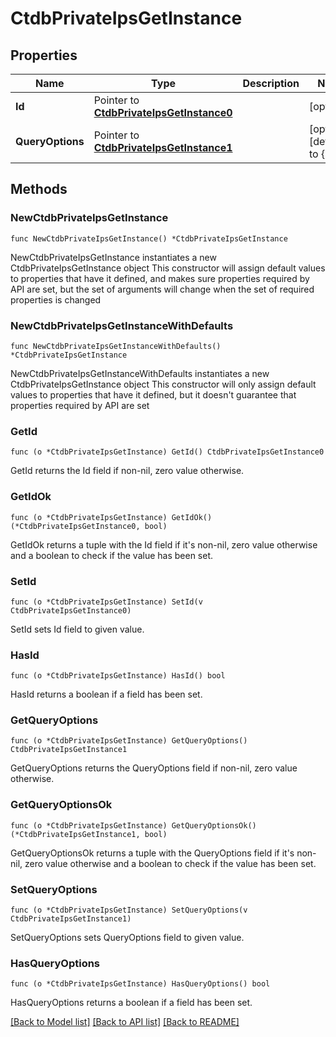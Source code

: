 # CtdbPrivateIpsGetInstance

## Properties

Name | Type | Description | Notes
------------ | ------------- | ------------- | -------------
**Id** | Pointer to [**CtdbPrivateIpsGetInstance0**](CtdbPrivateIpsGetInstance0.md) |  | [optional] 
**QueryOptions** | Pointer to [**CtdbPrivateIpsGetInstance1**](CtdbPrivateIpsGetInstance1.md) |  | [optional] [default to {}]

## Methods

### NewCtdbPrivateIpsGetInstance

`func NewCtdbPrivateIpsGetInstance() *CtdbPrivateIpsGetInstance`

NewCtdbPrivateIpsGetInstance instantiates a new CtdbPrivateIpsGetInstance object
This constructor will assign default values to properties that have it defined,
and makes sure properties required by API are set, but the set of arguments
will change when the set of required properties is changed

### NewCtdbPrivateIpsGetInstanceWithDefaults

`func NewCtdbPrivateIpsGetInstanceWithDefaults() *CtdbPrivateIpsGetInstance`

NewCtdbPrivateIpsGetInstanceWithDefaults instantiates a new CtdbPrivateIpsGetInstance object
This constructor will only assign default values to properties that have it defined,
but it doesn't guarantee that properties required by API are set

### GetId

`func (o *CtdbPrivateIpsGetInstance) GetId() CtdbPrivateIpsGetInstance0`

GetId returns the Id field if non-nil, zero value otherwise.

### GetIdOk

`func (o *CtdbPrivateIpsGetInstance) GetIdOk() (*CtdbPrivateIpsGetInstance0, bool)`

GetIdOk returns a tuple with the Id field if it's non-nil, zero value otherwise
and a boolean to check if the value has been set.

### SetId

`func (o *CtdbPrivateIpsGetInstance) SetId(v CtdbPrivateIpsGetInstance0)`

SetId sets Id field to given value.

### HasId

`func (o *CtdbPrivateIpsGetInstance) HasId() bool`

HasId returns a boolean if a field has been set.

### GetQueryOptions

`func (o *CtdbPrivateIpsGetInstance) GetQueryOptions() CtdbPrivateIpsGetInstance1`

GetQueryOptions returns the QueryOptions field if non-nil, zero value otherwise.

### GetQueryOptionsOk

`func (o *CtdbPrivateIpsGetInstance) GetQueryOptionsOk() (*CtdbPrivateIpsGetInstance1, bool)`

GetQueryOptionsOk returns a tuple with the QueryOptions field if it's non-nil, zero value otherwise
and a boolean to check if the value has been set.

### SetQueryOptions

`func (o *CtdbPrivateIpsGetInstance) SetQueryOptions(v CtdbPrivateIpsGetInstance1)`

SetQueryOptions sets QueryOptions field to given value.

### HasQueryOptions

`func (o *CtdbPrivateIpsGetInstance) HasQueryOptions() bool`

HasQueryOptions returns a boolean if a field has been set.


[[Back to Model list]](../README.md#documentation-for-models) [[Back to API list]](../README.md#documentation-for-api-endpoints) [[Back to README]](../README.md)


